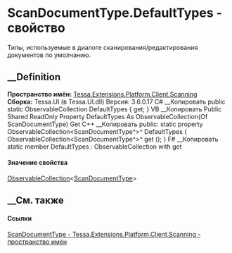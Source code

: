 # ScanDocumentType.DefaultTypes - свойство
Типы, используемые в диалоге сканирования/редактирования документов по
умолчанию.
## __Definition
 **Пространство имён:**
[Tessa.Extensions.Platform.Client.Scanning](N_Tessa_Extensions_Platform_Client_Scanning.htm)  
 **Сборка:** Tessa.UI (в Tessa.UI.dll) Версия: 3.6.0.17
C# __Копировать
     public static ObservableCollection<ScanDocumentType> DefaultTypes { get; }
VB __Копировать
     Public Shared ReadOnly Property DefaultTypes As ObservableCollection(Of ScanDocumentType)
    	Get
C++ __Копировать
     public:
    static property ObservableCollection<ScanDocumentType^>^ DefaultTypes {
    	ObservableCollection<ScanDocumentType^>^ get ();
    }
F# __Копировать
     static member DefaultTypes : ObservableCollection<ScanDocumentType> with get
#### Значение свойства
[ObservableCollection](https://learn.microsoft.com/dotnet/api/system.collections.objectmodel.observablecollection-1)<[ScanDocumentType](T_Tessa_Extensions_Platform_Client_Scanning_ScanDocumentType.htm)>
##  __См. также
#### Ссылки
[ScanDocumentType -
](T_Tessa_Extensions_Platform_Client_Scanning_ScanDocumentType.htm)
[Tessa.Extensions.Platform.Client.Scanning - пространство
имён](N_Tessa_Extensions_Platform_Client_Scanning.htm)
